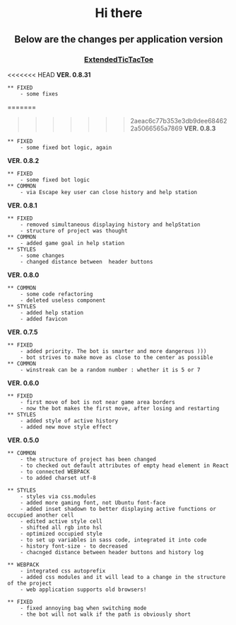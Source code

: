 <h1 align="center">Hi there</h1>	
<h2 align="center">Below are the changes per application  version</h2>
<h3 target="_blank" align="center"><a href="https://extended-tic-tac-toe.web.app/">ExtendedTicTacToe</a></h3>

<<<<<<< HEAD
**VER. 0.8.31**

	** FIXED
		- some fixes

=======
>>>>>>> 2aeac6c77b353e3db9dee684622a5066565a7869
**VER. 0.8.3**

	** FIXED
		- some fixed bot logic, again

**VER. 0.8.2**

	** FIXED
		- some fixed bot logic
	** COMMON
		- via Escape key user can close history and help station

**VER. 0.8.1**

	** FIXED
		- removed simultaneous displaying history and helpStation
		- structure of project was thought
	** COMMON
		- added game goal in help station
	** STYLES
		- some changes
		- changed distance between  header buttons

**VER. 0.8.0**
	
	** COMMON
		- some code refactoring
		- deleted useless component
	** STYLES
		- added help station
		- added favicon

**VER. 0.7.5**

	** FIXED
		- added priority. The bot is smarter and more dangerous )))
		- bot strives to make move as close to the center as possible
	** COMMON
		- winstreak can be a random number : whether it is 5 or 7

**VER. 0.6.0**

	** FIXED
		- first move of bot is not near game area borders
		- now the bot makes the first move, after losing and restarting
	** STYLES
		- added style of active history
		- added new move style effect

**VER. 0.5.0**

	** COMMON
		- the structure of project has been changed
		- to checked out default attributes of empty head element in React
		- to connected WEBPACK 
		- to added charset utf-8

	** STYLES
		- styles via css.modules
		- added more gaming font, not Ubuntu font-face
		- added inset shadown to better displaying active functions or occupied another cell
		- edited active style cell
		- shifted all rgb into hsl
		- optimized occupied style
		- to set up variables in sass code, integrated it into code
		- history font-size - to decreased
		- chacnged distance between header buttons and history log	

	** WEBPACK
		- integrated css autoprefix 
		- added css modules and it will lead to a change in the structure of the project
		- web application supports old browsers!

	** FIXED
		- fixed annoying bag when switching mode
		- the bot will not walk if the path is obviously short
